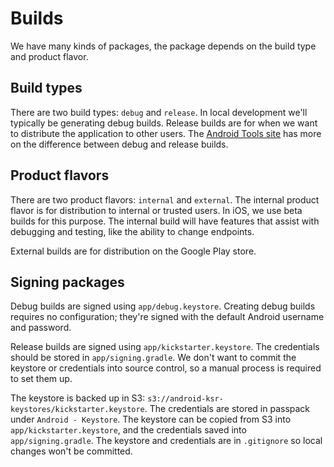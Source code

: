 # Builds

We have many kinds of packages, the package depends on the build type and product
flavor.

## Build types

There are two build types: `debug` and `release`. In local development we'll
typically be generating debug builds. Release builds are for when we want to
distribute the application to other users. The [Android Tools
site](http://tools.android.com/tech-docs/new-build-system/user-guide#TOC-Build-Types)
has more on the difference between debug and release builds.

## Product flavors

There are two product flavors: `internal` and `external`. The internal product
flavor is for distribution to internal or trusted users. In iOS, we use beta
builds for this purpose. The internal build will have features that assist with
debugging and testing, like the ability to change endpoints.

External builds are for distribution on the Google Play store.

## Signing packages

Debug builds are signed using `app/debug.keystore`. Creating debug builds
requires no configuration; they're signed with the default Android username and
password.

Release builds are signed using `app/kickstarter.keystore`. The credentials
should be stored in `app/signing.gradle`. We don't want to commit the keystore
or credentials into source control, so a manual process is required to set them
up.

The keystore is backed up in S3:
`s3://android-ksr-keystores/kickstarter.keystore`. The credentials are stored
in passpack under `Android - Keystore`. The keystore can be copied from
S3 into `app/kickstarter.keystore`, and the credentials saved into `app/signing.gradle`.
The keystore and credentials are in `.gitignore` so local changes won't be committed.

